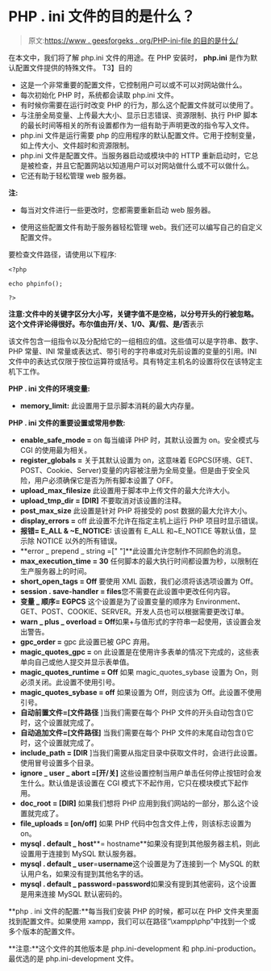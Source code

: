 # PHP . ini 文件的目的是什么？

> 原文:[https://www . geesforgeks . org/PHP-ini-file 的目的是什么/](https://www.geeksforgeeks.org/what-is-the-purpose-of-php-ini-file/)

在本文中，我们将了解 php.ini 文件的用途。在 PHP 安装时， **php.ini** 是作为默认配置文件提供的特殊文件。
T3】目的

*   这是一个非常重要的配置文件，它控制用户可以或不可以对网站做什么。
*   每次初始化 PHP 时，系统都会读取 php.ini 文件。
*   有时候你需要在运行时改变 PHP 的行为，那么这个配置文件就可以使用了。
*   与注册全局变量、上传最大大小、显示日志错误、资源限制、执行 PHP 脚本的最长时间等相关的所有设置都作为一组有助于声明更改的指令写入文件。
*   php.ini 文件是运行需要 php 的应用程序的默认配置文件。它用于控制变量，如上传大小、文件超时和资源限制。
*   php.ini 文件是配置文件。当服务器启动或模块中的 HTTP 重新启动时，它总是被检查，并且它配置网站以知道用户可以对网站做什么或不可以做什么。
*   它还有助于轻松管理 web 服务器。

**注:**

*   每当对文件进行一些更改时，您都需要重新启动 web 服务器。

*   使用这些配置文件有助于服务器轻松管理 web。我们还可以编写自己的自定义配置文件。

要检查文件路径，请使用以下程序:

```
<?php

echo phpinfo();

?>
```

**注意:**文件中的关键字区分大小写，关键字值不是空格，以分号开头的行被忽略。这个文件评论得很好。布尔值由**开/关、1/0、真/假、是/否**表示

该文件包含一组指令以及分配给它的一组相应的值。这些值可以是字符串、数字、PHP 常量、INI 常量或表达式、带引号的字符串或对先前设置的变量的引用。INI 文件中的表达式仅限于按位运算符或括号。具有特定主机名的设置将仅在该特定主机下工作。

**PHP . ini 文件的环境变量:**

*   **memory_limit:** 此设置用于显示脚本消耗的最大内存量。

**PHP . ini 文件的重要设置或常用参数:**

*   **enable_safe_mode =** on 每当编译 PHP 时，其默认设置为 on。安全模式与 CGI 的使用最为相关。
*   **register_globals =** 关于其默认设置为 on，这意味着 EGPCS(环境、GET、POST、Cookie、Server)变量的内容被注册为全局变量。但是由于安全风险，用户必须确保它是否为所有脚本设置了 OFF。
*   **upload_max_filesize** 此设置用于脚本中上传文件的最大允许大小。
*   **upload_tmp_dir = [DIR]** 不要取消对该设置的注释。
*   **post_max_size** 此设置是针对 PHP 将接受的 post 数据的最大允许大小。
*   **display_errors =** off 此设置不允许在指定主机上运行 PHP 项目时显示错误。
*   **报错= E_ALL & ~E_NOTICE:** 该设置有 E_ALL 和~E_NOTICE 等默认值，显示除 NOTICE 以外的所有错误。
*   **error _ prepend _ string =[" "]**此设置允许您制作不同颜色的消息。
*   **max_execution_time = 30** 任何脚本的最大执行时间都设置为秒，以限制在生产服务器上的时间。
*   **short_open_tags = Off** 要使用 XML 函数，我们必须将该选项设置为 Off。
*   **session . save-handler = files**您不需要在此设置中更改任何内容。
*   **变量 _ 顺序= EGPCS** 这个设置是为了设置变量的顺序为 Environment、GET、POST、COOKIE、SERVER。开发人员也可以根据需要更改订单。
*   **warn _ plus _ overload = Off**如果+与值形式的字符串一起使用，该设置会发出警告。
*   **gpc_order =** gpc 此设置已被 GPC 弃用。
*   **magic_quotes_gpc =** on 此设置是在使用许多表单的情况下完成的，这些表单向自己或他人提交并显示表单值。
*   **magic_quotes_runtime = Off** 如果 magic_quotes_sybase 设置为 On，则必须关闭。此设置不使用引号。
*   **magic_quotes_sybase = off** 如果设置为 Off，则应该为 Off。此设置不使用引号。
*   **自动前置文件=[文件路径** ]当我们需要在每个 PHP 文件的开头自动包含()它时，这个设置就完成了。
*   **自动追加文件=[文件路径]** 当我们需要在每个 PHP 文件的末尾自动包含()它时，这个设置就完成了。
*   **include_path = [DIR** ]当我们需要从指定目录中获取文件时，会进行此设置。使用冒号设置多个目录。
*   **ignore _ user _ abort =[开/关]** 这些设置控制当用户单击任何停止按钮时会发生什么。默认值是该设置在 CGI 模式下不起作用，它只在模块模式下起作用。
*   **doc_root = [DIR]** 如果我们想将 PHP 应用到我们网站的一部分，那么这个设置就完成了。
*   **file_uploads = [on/off]** 如果 PHP 代码中包含文件上传，则该标志设置为 on。
*   **mysql . default _ host****= hostname**如果没有提到其他服务器主机，则此设置用于连接到 MySQL 默认服务器。
*   **mysql . default _ user**=**username**这个设置是为了连接到一个 MySQL 的默认用户名，如果没有提到其他名字的话。
*   **mysql . default _ password**=**password**如果没有提到其他密码，这个设置是用来连接 MySQL 默认密码的。

**php . ini 文件的配置:**每当我们安装 PHP 的时候，都可以在 PHP 文件夹里面找到配置文件。如果使用 xampp，我们可以在路径“\xampp\php”中找到一个或多个版本的配置文件。

**注意:**这个文件的其他版本是 php.ini-development 和 php.ini-production。最优选的是 php.ini-development 文件。